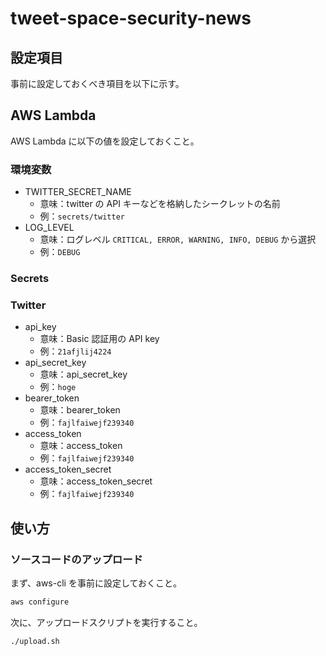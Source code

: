 # tweet-space-security-news

## 設定項目

事前に設定しておくべき項目を以下に示す。

## AWS Lambda

AWS Lambda に以下の値を設定しておくこと。

### 環境変数

- TWITTER_SECRET_NAME
  - 意味：twitter の API キーなどを格納したシークレットの名前
  - 例：`secrets/twitter`
- LOG_LEVEL
  - 意味：ログレベル `CRITICAL, ERROR, WARNING, INFO, DEBUG` から選択
  - 例：`DEBUG`

### Secrets

### Twitter

- api_key
  - 意味：Basic 認証用の API key
  - 例：`21afjlij4224`
- api_secret_key
  - 意味：api_secret_key
  - 例：`hoge`
- bearer_token
  - 意味：bearer_token
  - 例：`fajlfaiwejf239340`
- access_token
  - 意味：access_token
  - 例：`fajlfaiwejf239340`
- access_token_secret
  - 意味：access_token_secret
  - 例：`fajlfaiwejf239340`

## 使い方

### ソースコードのアップロード

まず、aws-cli を事前に設定しておくこと。

```bash
aws configure
```

次に、アップロードスクリプトを実行すること。

```bash
./upload.sh
```
